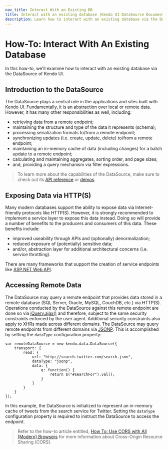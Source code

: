 ```yaml
---
nav_title: Interact With an Existing DB
title: Interact with an existing database |Kendo UI DataSource Documentation
description: Learn how to interact with an existing database via the DataSource, included in Kendo UI framework.
---
```


# How-To: Interact With An Existing Database

In this how-to, we'll examine how to interact with an existing database via the DataSource of Kendo UI.

## Introduction to the DataSource

The DataSource plays a central role in the applications and sites built with Kendo UI. Fundamentally, it is an abstraction over local or remote data. However, it has many other responsibilities as well, including:

* retrieving data from a remote endpoint;
* maintaining the structure and type of the data it represents (schema);
* processing serialization formats to/from a remote endpoint;
* synchronizing updates (i.e. create, update, delete) to/from a remote endpoint;
* maintaining an in-memory cache of data (including changes) for a batch update to a remote endpoint;
* calculating and maintaining aggregates, sorting order, and page sizes;
* and, providing a query mechanism via filter expressions.

> To learn more about the capabilities of the DataSource, make sure to check out its [API reference](/api/framework/datasource) or [demos](http://demos.telerik.com/kendo-ui/web/datasource/index.html).

## Exposing Data via HTTP(S)

Many modern databases support the ability to expose data via Internet-friendly protocols like HTTP(S). However, it is strongly recommended to implement a service layer to expose this data instead. Doing so will provide a number of benefits to the producers and consumers of this data. These benefits include:

* improved useability through APIs and (optionally) denormalization;
* reduced exposure of (potentially) sensitive data;
* and/or, abstraction layer for additional architectural concerns (i.e. service throttling).

There are many frameworks that support the creation of service endpoints like [ASP.NET Web API](http://www.asp.net/web-api).

## Accessing Remote Data

The DataSource may query a remote endpoint that provides data stored in a remote database (SQL Server, Oracle, MySQL, CouchDB, etc.) via HTTP(S). Operations conducted by the DataSource against this remote endpoint are done so via [jQuery.ajax()](http://api.jquery.com/jQuery.ajax/) and therefore, subject to the same security constraints enforced by the user agent. Additional security constraints also apply to XHRs made across different domains. The DataSource may query remote endpoints from different domains via [JSONP](http://en.wikipedia.org/wiki/JSONP). This is accomplished by setting the `dataType` configuration property:

	var remoteDataSource = new kendo.data.DataSource({
		transport: {
			read: {
				url: "http://search.twitter.com/search.json",
				dataType: "jsonp",
				data: {
					q: function() {
						return $("#searchFor").val();
					}
				}
			}
		}
	});

In this example, the DataSource is initialized to represent an in-memory cache of tweets from the search service for Twitter. Setting the `dataType` configuration property is required to instruct the DataSource to access the endpoint.

> Refer to the how-to article entitled, [How To: Use CORS with All (Modern) Browsers](/howto/use-cors-with-all-modern-browsers) for more information about Cross-Origin Resource Sharing (CORS).